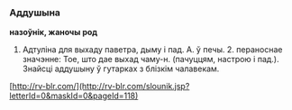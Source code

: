 ### Аддушына
**назоўнік, жаночы род**

1. Адтуліна для выхаду паветра, дыму і пад. А. ў печы. 2. пераноснае значэнне: Тое, што дае выхад чаму-н. (пачуццям, настрою і пад.). Знайсці аддушыну ў гутарках з блізкім чалавекам.

<a rel="author">[http://rv-blr.com/](http://rv-blr.com/slounik.jsp?letterId=0&maskId=0&pageId=118)</a>
